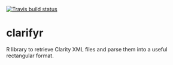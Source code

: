 [![Travis build status](https://travis-ci.org/npelikan/clarifyr.svg?branch=master)](https://travis-ci.org/npelikan/clarifyr)


# clarifyr
R library to retrieve Clarity XML files and parse them into a useful rectangular format.

